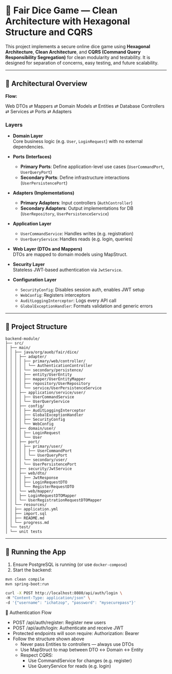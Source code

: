# 🎲 Fair Dice Game — Clean Architecture with Hexagonal Structure and CQRS

This project implements a secure online dice game using **Hexagonal Architecture**, **Clean Architecture**, and **CQRS (Command Query Responsibility Segregation)** for clean modularity and testability. It is designed for separation of concerns, easy testing, and future scalability.

---

## 🧱 Architectural Overview

**Flow:**

Web DTOs ⇄ Mappers ⇄ Domain Models ⇄ Entities ⇄ Database
Controllers ⇄ Services ⇄ Ports ⇄ Adapters


### Layers

- **Domain Layer**  
  Core business logic (e.g. `User`, `LoginRequest`) with no external dependencies.

- **Ports (Interfaces)**
    - **Primary Ports**: Define application-level use cases (`UserCommandPort`, `UserQueryPort`)
    - **Secondary Ports**: Define infrastructure interactions (`UserPersistencePort`)

- **Adapters (Implementations)**
    - **Primary Adapters**: Input controllers (`AuthController`)
    - **Secondary Adapters**: Output implementations for DB (`UserRepository`, `UserPersistenceService`)

- **Application Layer**
    - `UserCommandService`: Handles writes (e.g. registration)
    - `UserQueryService`: Handles reads (e.g. login, queries)

- **Web Layer (DTOs and Mappers)**  
  DTOs are mapped to domain models using MapStruct.

- **Security Layer**  
  Stateless JWT-based authentication via `JwtService`.

- **Configuration Layer**
    - `SecurityConfig`: Disables session auth, enables JWT setup
    - `WebConfig`: Registers interceptors
    - `AuditLoggingInterceptor`: Logs every API call
    - `GlobalExceptionHandler`: Formats validation and generic errors

---

## 📁 Project Structure
```
backend-module/
├── src/
│ ├── main/
│ │ ├── java/org/aueb/fair/dice/
│ │ │ ├── adapter/
│ │ │ │ ├── primary/web/controller/
│ │ │ │ │ └── AuthenticationController
│ │ │ │ └── secondary/persistence/
│ │ │ │ ├── entity/UserEntity
│ │ │ │ ├── mapper/UserEntityMapper
│ │ │ │ ├── repository/UserRepository
│ │ │ │ └── service/UserPersistenceService
│ │ │ ├── application/service/user/
│ │ │ │ ├── UserCommandService
│ │ │ │ └── UserQueryService
│ │ │ ├── config/
│ │ │ │ ├── AuditLoggingInterceptor
│ │ │ │ ├── GlobalExceptionHandler
│ │ │ │ ├── SecurityConfig
│ │ │ │ └── WebConfig
│ │ │ ├── domain/user/
│ │ │ │ ├── LoginRequest
│ │ │ │ └── User
│ │ │ ├── port/
│ │ │ │ ├── primary/user/
│ │ │ │ │ ├── UserCommandPort
│ │ │ │ │ └── UserQueryPort
│ │ │ │ └── secondary/user/
│ │ │ │ └── UserPersistencePort
│ │ │ ├── security/JwtService
│ │ │ ├── web/dto/
│ │ │ │ ├── JwtResponse
│ │ │ │ ├── LoginRequestDTO
│ │ │ │ └── RegisterRequestDTO
│ │ │ └── web/mapper/
│ │ │ ├── LoginRequestDTOMapper
│ │ │ └── UserRegistrationRequestDTOMapper
│ │ └── resources/
│ │ ├── application.yml
│ │ ├── import.sql
│ │ ├── README.md
│ │ └── progress.md
│ └── test/
│ └── unit tests
```
---

## 🧪 Running the App

1. Ensure PostgreSQL is running (or use `docker-compose`)
2. Start the backend:

```bash
mvn clean compile
mvn spring-boot:run
```

```bash
curl -X POST http://localhost:8080/api/auth/login \
-H "Content-Type: application/json" \
-d '{"username": "ichatzop", "password": "mysecurepass"}'
```

🔐 Authentication Flow
- POST /api/auth/register: Register new users
- POST /api/auth/login: Authenticate and receive JWT
- Protected endpoints will soon require: Authorization: Bearer <token>
- Follow the structure shown above
  - Never pass Entities to controllers — always use DTOs
  - Use MapStruct to map between DTO ↔ Domain ↔ Entity
  - Respect CQRS:
    - Use CommandService for changes (e.g. register)
    - Use QueryService for reads (e.g. login)

